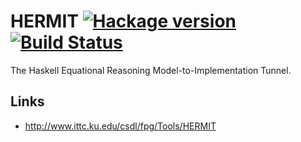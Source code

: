 # HERMIT [![Hackage version](https://img.shields.io/hackage/v/hermit.svg?style=flat)](http://hackage.haskell.org/package/hermit) [![Build Status](https://img.shields.io/travis/ku-fpg/hermit.svg?style=flat)](https://travis-ci.org/ku-fpg/hermit)

The Haskell Equational Reasoning Model-to-Implementation Tunnel.

## Links
* http://www.ittc.ku.edu/csdl/fpg/Tools/HERMIT
